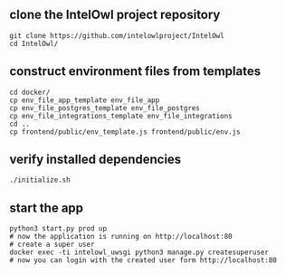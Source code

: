 clone the IntelOwl project repository
--------------------------------------
    git clone https://github.com/intelowlproject/IntelOwl
    cd IntelOwl/

construct environment files from templates
------------------------------------------
    cd docker/
    cp env_file_app_template env_file_app
    cp env_file_postgres_template env_file_postgres
    cp env_file_integrations_template env_file_integrations
    cd ..
    cp frontend/public/env_template.js frontend/public/env.js

verify installed dependencies
------------------------------
    ./initialize.sh

start the app
--------------
    python3 start.py prod up
    # now the application is running on http://localhost:80
    # create a super user 
    docker exec -ti intelowl_uwsgi python3 manage.py createsuperuser
    # now you can login with the created user form http://localhost:80
